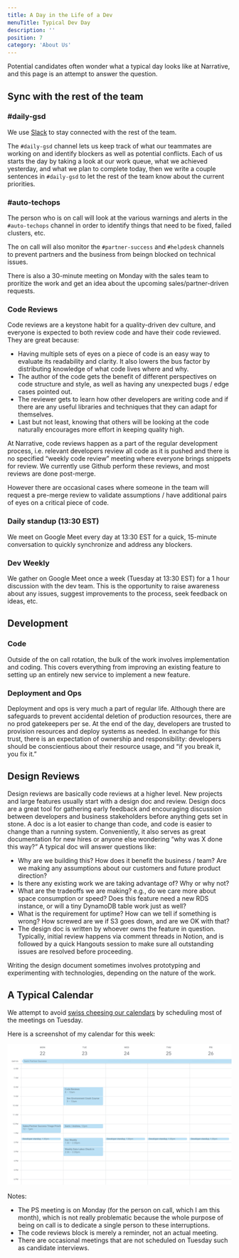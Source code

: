 ```yaml
---
title: A Day in the Life of a Dev
menuTitle: Typical Dev Day
description: ''
position: 7
category: 'About Us'
---
```


Potential candidates often wonder what a typical day looks like at Narrative, and this page is an attempt to answer the
question.

## Sync with the rest of the team

### \#daily-gsd

We use [Slack](https://slack.com/) to stay connected with the rest of the team.

The `#daily-gsd` channel lets us keep track of what our teammates are working on and identify blockers as well as
potential conflicts.
Each of us starts the day by taking a look at our work queue, what we achieved yesterday, and what we plan to complete
today, then we write a couple sentences in `#daily-gsd` to let the rest of the team know about the current priorities.

### \#auto-techops

The person who is on call will look at the various warnings and alerts in the `#auto-techops` channel in order to
identify things that need to be fixed, failed clusters, etc.

The on call will also monitor the `#partner-success` and `#helpdesk` channels to prevent partners and the business from
beingn blocked on technical issues.

There is also a 30-minute meeting on Monday with the sales team to proritize the work and get an idea about the
upcoming sales/partner-driven requests.

### Code Reviews

Code reviews are a keystone habit for a quality-driven dev culture, and everyone is expected to both review code and
have their code reviewed. They are great because:

- Having multiple sets of eyes on a piece of code is an easy way to evaluate its readability and clarity. It also lowers
  the bus factor by distributing knowledge of what code lives where and why.
- The author of the code gets the benefit of different perspectives on code structure and style, as well as having any
  unexpected bugs / edge cases pointed out.
- The reviewer gets to learn how other developers are writing code and if there are any useful libraries and techniques
  that they can adapt for themselves.
- Last but not least, knowing that others will be looking at the code naturally encourages more effort in keeping
  quality high.

At Narrative, code reviews happen as a part of the regular development process, i.e. relevant developers review all code
as it is pushed and there is no specified “weekly code review” meeting where everyone brings snippets for review. We
currently use Github perform these reviews, and most reviews are done post-merge.

However there are occasional cases where someone in the team will request a pre-merge review to validate assumptions /
have additional pairs of eyes on a critical piece of code.

### Daily standup (13:30 EST)

We meet on Google Meet every day at 13:30 EST for a quick, 15-minute conversation to quickly synchronize and address
any blockers.

### Dev Weekly

We gather on Google Meet once a week (Tuesday at 13:30 EST) for a 1 hour discussion with the dev team. This is the
opportunity to raise awareness about any issues, suggest improvements to the process, seek feedback on ideas, etc.

## Development

### Code

Outside of the on call rotation, the bulk of the work involves implementation and coding. This covers everything
from improving an existing feature to setting up an entirely new service to implement a new feature.

### Deployment and Ops

Deployment and ops is very much a part of regular life. Although there are safeguards to prevent accidental deletion of
production resources, there are no prod gatekeepers per se. At the end of the day, developers are trusted to
provision resources and deploy systems as needed. In exchange for this trust, there is an expectation of ownership and
responsibility: developers should be conscientious about their resource usage, and “if you break it, you fix it.”

## Design Reviews

Design reviews are basically code reviews at a higher level. New projects and large features usually start with a design
doc and review. Design docs are a great tool for gathering early feedback and encouraging discussion between developers
and business stakeholders before anything gets set in stone. A doc is a lot easier to change than code, and code is
easier to change than a running system. Conveniently, it also serves as great documentation for new hires or anyone else
wondering “why was X done this way?” A typical doc will answer questions like:

- Why are we building this? How does it benefit the business / team? Are we making any assumptions about our customers
  and future product direction?
- Is there any existing work we are taking advantage of? Why or why not?
- What are the tradeoffs we are making? e.g., do we care more about space consumption or speed? Does this feature need a
  new RDS instance, or will a tiny DynamoDB table work just as well?
- What is the requirement for uptime? How can we tell if something is wrong? How screwed are we if S3 goes down, and are
  we OK with that?
- The design doc is written by whoever owns the feature in question. Typically, initial review happens via comment
  threads in Notion, and is followed by a quick Hangouts session to make sure all outstanding issues are resolved
  before proceeding.

Writing the design document sometimes involves prototyping and experimenting with technologies, depending on the nature
of the work.

## A Typical Calendar

We attempt to
avoid [swiss cheesing our calendars](https://thinkingthrough.substack.com/p/stop-swiss-cheesing-your-calendar)
by scheduling most of the meetings on Tuesday.

Here is a screenshot of my calendar for this week:

<img src="/typical-calendar.png" alt="typical calendar"/>

Notes:

- The PS meeting is on Monday (for the person on call, which I am this month), which is not really problematic
  because the whole purpose of being on call is to dedicate a single person to these interruptions.
- The code reviews block is merely a reminder, not an actual meeting.
- There are occasional meetings that are not scheduled on Tuesday such as candidate interviews.
